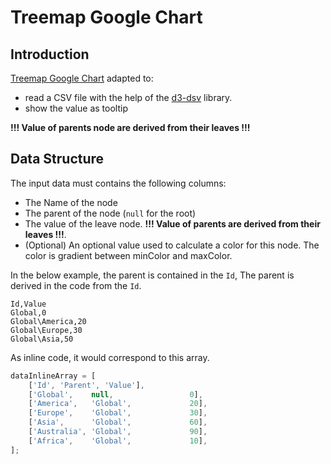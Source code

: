 # Treemap Google Chart


## Introduction
[Treemap Google Chart](https://developers.google.com/chart/interactive/docs/gallery/treemap) adapted to:
   * read a CSV file with the help of the [d3-dsv](https://github.com/d3/d3-dsv) library.
   * show the value as tooltip

**!!! Value of parents node are derived from their leaves !!!**

## Data Structure
The input data must contains the following columns:
  * The Name of the node
  * The parent of the node (`null` for the root)
  * The value of the leave node. **!!! Value of parents are derived from their leaves !!!**.
  * (Optional) An optional value used to calculate a color for this node. The color is gradient between minColor and maxColor. 

In the below example, the parent is contained in the `Id`, The parent is derived in the code from the `Id`.
```csv
Id,Value
Global,0
Global\America,20
Global\Europe,30
Global\Asia,50  
```
 
As inline code, it would correspond to this array.

```javascript
dataInlineArray = [
    ['Id', 'Parent', 'Value'],
    ['Global',    null,                 0],
    ['America',   'Global',             20],
    ['Europe',    'Global',             30],
    ['Asia',      'Global',             60],
    ['Australia', 'Global',             90],
    ['Africa',    'Global',             10],
];
```


